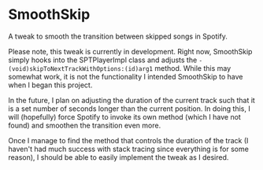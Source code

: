 # SmoothSkip
A tweak to smooth the transition between skipped songs in Spotify.

Please note, this tweak is currently in development. Right now, SmoothSkip simply hooks into the SPTPlayerImpl class and adjusts the `- (void)skipToNextTrackWithOptions:(id)arg1` method. While this may somewhat work, it is not the functionality I intended SmoothSkip to have when I began this project.

In the future, I plan on adjusting the duration of the current track such that it is a set number of seconds longer than the current position. In doing this, I will (hopefully) force Spotify to invoke its own method (which I have not found) and smoothen the transition even more.

Once I manage to find the method that controls the duration of the track (I haven't had much success with stack tracing since everything is <redacted> for some reason), I should be able to easily implement the tweak as I desired.
